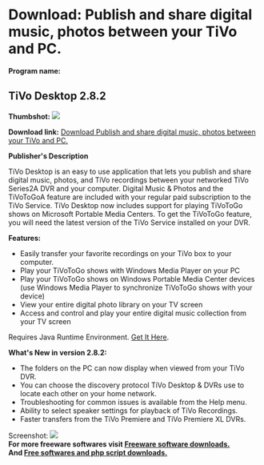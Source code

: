 # Download: Publish and share digital music, photos between your TiVo and PC.

**Program name:**

## TiVo Desktop 2.8.2

  
**Thumbshot:** ![](http://www.freewarefiles.com/screenshot/tivodesktop_md.gif)   
  
**Download link:** [Download Publish and share digital music, photos between your TiVo and PC.](http://freesoftwares.boysofts.com/TiVo-Desktop_program_15263.html)  
  


**Publisher's Description**  
  


TiVo Desktop is an easy to use application that lets you publish and share digital music, photos, and TiVo recordings between your networked TiVo Series2A DVR and your computer. Digital Music & Photos and the TiVoToGoA feature are included with your regular paid subscription to the TiVo Service. TiVo Desktop now includes support for playing TiVoToGo shows on Microsoft Portable Media Centers. To get the TiVoToGo feature, you will need the latest version of the TiVo Service installed on your DVR. 

**Features:**

  * Easily transfer your favorite recordings on your TiVo box to your computer. 
  * Play your TiVoToGo shows with Windows Media Player on your PC 
  * Play your TiVoToGo shows on Windows Portable Media Center devices (use Windows Media Player to synchronize TiVoToGo shows with your device) 
  * View your entire digital photo library on your TV screen 
  * Access and control and play your entire digital music collection from your TV screen 

Requires Java Runtime Environment. [Get It Here](http://www.java.com/en/download/manual.jsp).

**What's New in version 2.8.2:**

  * The folders on the PC can now display when viewed from your TiVo DVR. 
  * You can choose the discovery protocol TiVo Desktop & DVRs use to locate each other on your home network. 
  * Troubleshooting for common issues is available from the Help menu. 
  * Ability to select speaker settings for playback of TiVo Recordings. 
  * Faster transfers from the TiVo Premiere and TiVo Premiere XL DVRs. 

  
  
Screenshot: ![](http://www.freewarefiles.com/screenshot/tivodesktop.gif)   
**For more freeware softwares visit [Freeware software downloads.](http://freesoftwares.boysofts.com/)**   
**And [Free softwares and php script downloads.](http://www.boysofts.com/)**
